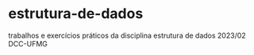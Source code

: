 # estrutura-de-dados
trabalhos e exercícios práticos da disciplina estrutura de dados 2023/02 DCC-UFMG
